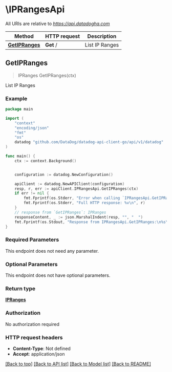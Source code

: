 # \IPRangesApi

All URIs are relative to *https://api.datadoghq.com*

Method | HTTP request | Description
------------- | ------------- | -------------
[**GetIPRanges**](IPRangesApi.md#GetIPRanges) | **Get** / | List IP Ranges



## GetIPRanges

> IPRanges GetIPRanges(ctx)

List IP Ranges



### Example

```go
package main

import (
    "context"
    "encoding/json"
    "fmt"
    "os"
    datadog "github.com/DataDog/datadog-api-client-go/api/v1/datadog"
)

func main() {
    ctx := context.Background()


    configuration := datadog.NewConfiguration()

    apiClient := datadog.NewAPIClient(configuration)
    resp, r, err := apiClient.IPRangesApi.GetIPRanges(ctx)
    if err != nil {
        fmt.Fprintf(os.Stderr, "Error when calling `IPRangesApi.GetIPRanges``: %v\n", err)
        fmt.Fprintf(os.Stderr, "Full HTTP response: %v\n", r)
    }
    // response from `GetIPRanges`: IPRanges
    responseContent, _ := json.MarshalIndent(resp, "", "  ")
    fmt.Fprintf(os.Stdout, "Response from IPRangesApi.GetIPRanges:\n%s\n", responseContent)
}
```

### Required Parameters

This endpoint does not need any parameter.

### Optional Parameters

This endpoint does not have optional parameters.


### Return type

[**IPRanges**](IPRanges.md)

### Authorization

No authorization required

### HTTP request headers

- **Content-Type**: Not defined
- **Accept**: application/json

[[Back to top]](#) [[Back to API list]](../README.md#documentation-for-api-endpoints)
[[Back to Model list]](../README.md#documentation-for-models)
[[Back to README]](../README.md)

